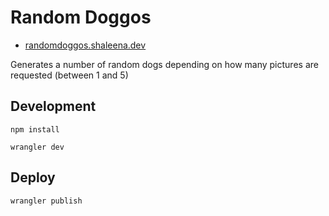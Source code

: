 # Random Doggos

- [randomdoggos.shaleena.dev](https://randomdoggos.shaleena.dev/)

Generates a number of random dogs depending on how many pictures are requested (between 1 and 5)

## Development

`npm install`

`wrangler dev`

## Deploy

`wrangler publish`